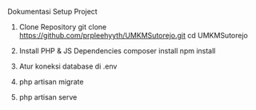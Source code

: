 Dokumentasi Setup Project

1. Clone Repository
git clone https://github.com/prpleehyyth/UMKMSutorejo.git
cd UMKMSutorejo

2. Install PHP & JS Dependencies
composer install
npm install

3. Atur koneksi database di .env

4. php artisan migrate

5. php artisan serve